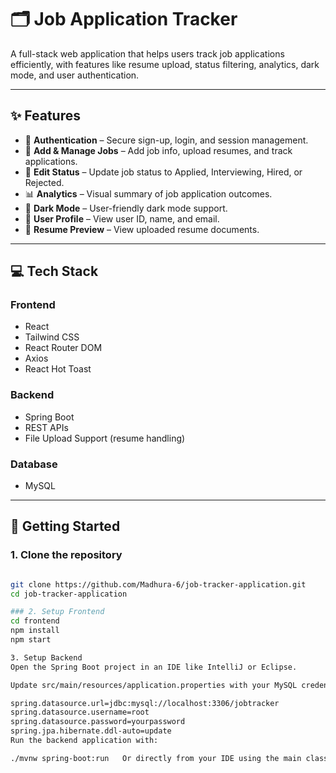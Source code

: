 
# 🗂️ Job Application Tracker

A full-stack web application that helps users track job applications efficiently, with features like resume upload, status filtering, analytics, dark mode, and user authentication.

---

## ✨ Features

- 🔐 **Authentication** – Secure sign-up, login, and session management.
- 📝 **Add & Manage Jobs** – Add job info, upload resumes, and track applications.
- 🔄 **Edit Status** – Update job status to Applied, Interviewing, Hired, or Rejected.
- 📊 **Analytics** – Visual summary of job application outcomes.
- 🌙 **Dark Mode** – User-friendly dark mode support.
- 👤 **User Profile** – View user ID, name, and email.
- 📁 **Resume Preview** – View uploaded resume documents.

---

## 💻 Tech Stack

### Frontend
- React 
- Tailwind CSS
- React Router DOM
- Axios
- React Hot Toast

### Backend
- Spring Boot
- REST APIs
- File Upload Support (resume handling)

### Database
- MySQL

---

## 🚀 Getting Started

### 1. Clone the repository

```bash

git clone https://github.com/Madhura-6/job-tracker-application.git
cd job-tracker-application

### 2. Setup Frontend
cd frontend
npm install
npm start

3. Setup Backend
Open the Spring Boot project in an IDE like IntelliJ or Eclipse.

Update src/main/resources/application.properties with your MySQL credentials:

spring.datasource.url=jdbc:mysql://localhost:3306/jobtracker
spring.datasource.username=root
spring.datasource.password=yourpassword
spring.jpa.hibernate.ddl-auto=update
Run the backend application with:

./mvnw spring-boot:run   Or directly from your IDE using the main class.



